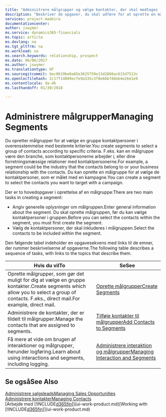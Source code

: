 ```yaml
---
title: "Administrere målgrupper og vælge kontakter, der skal medtages | Microsoft Docs"
description: "Beskriver de opgaver, du skal udføre for at oprette en målgruppe og vælge en gruppe kontaktpersoner ud fra bestemte kriterier, f.eks. kontaktpersoner i en bestemt branche, du vil målrette din henvendelse til."
services: project-madeira
documentationcenter: 
author: jswymer
ms.service: dynamics365-financials
ms.topic: article
ms.devlang: na
ms.tgt_pltfrm: na
ms.workload: na
ms.search.keywords: relationship, prospect
ms.date: 06/06/2017
ms.author: jswymer
ms.translationtype: HT
ms.sourcegitcommit: bec0619be0a65e3625759e13d2866ac615d7513c
ms.openlocfilehash: 2c17f14809ecfe9a335c3f8e6bb7ddeb4e26e1e9
ms.contentlocale: da-dk
ms.lasthandoff: 01/30/2018

---
```

# <a name="managing-segments"></a><span data-ttu-id="acde4-103">Administrere målgrupper</span><span class="sxs-lookup"><span data-stu-id="acde4-103">Managing Segments</span></span>
<span data-ttu-id="acde4-104">Du opretter målgrupper for at vælge en gruppe kontaktpersoner i overensstemmelse med bestemte kriterier.</span><span class="sxs-lookup"><span data-stu-id="acde4-104">You create segments to select a group of contacts according to specific criteria.</span></span> <span data-ttu-id="acde4-105">F.eks. kan en målgruppe være den branche, som kontaktpersonerne arbejder i, eller dine forretningsmæssige relationer med kontaktpersonerne.</span><span class="sxs-lookup"><span data-stu-id="acde4-105">For example, a segment could be the industry that the contacts belong to or your business relationship with the contacts.</span></span> <span data-ttu-id="acde4-106">Du kan oprette en målgruppe for at vælge de kontaktpersoner, som er målet med en kampagne.</span><span class="sxs-lookup"><span data-stu-id="acde4-106">You can create a segment to select the contacts you want to target with a campaign.</span></span>

<span data-ttu-id="acde4-107">Der er to hovedopgaver i oprettelse af en målgruppe:</span><span class="sxs-lookup"><span data-stu-id="acde4-107">There are two main tasks in creating a segment:</span></span>

* <span data-ttu-id="acde4-108">Angiv generelle oplysninger om målgruppen.</span><span class="sxs-lookup"><span data-stu-id="acde4-108">Enter general information about the segment.</span></span> <span data-ttu-id="acde4-109">Du skal oprette målgruppen, før du kan vælge kontaktpersoner i gruppen.</span><span class="sxs-lookup"><span data-stu-id="acde4-109">Before you can select the contacts within the segment, you must first create the segment.</span></span>
* <span data-ttu-id="acde4-110">Vælg de kontaktpersoner, der skal inkluderes i målgruppen.</span><span class="sxs-lookup"><span data-stu-id="acde4-110">Select the contacts to be included within the segment.</span></span>

<span data-ttu-id="acde4-111">Den følgende tabel indeholder en opgavesekvens med links til de emner, der rummer beskrivelserne af opgaverne.</span><span class="sxs-lookup"><span data-stu-id="acde4-111">The following table describes a sequence of tasks, with links to the topics that describe them.</span></span> 

| <span data-ttu-id="acde4-112">Hvis du vil</span><span class="sxs-lookup"><span data-stu-id="acde4-112">To</span></span> | <span data-ttu-id="acde4-113">Se</span><span class="sxs-lookup"><span data-stu-id="acde4-113">See</span></span> |
| --- | --- |
| <span data-ttu-id="acde4-114">Oprette målgrupper, som gør det muligt for dig at vælge en gruppe kontakter.</span><span class="sxs-lookup"><span data-stu-id="acde4-114">Create segments which allow you to select a group of contacts.</span></span> <span data-ttu-id="acde4-115">F.eks., direct mail.</span><span class="sxs-lookup"><span data-stu-id="acde4-115">For example, direct mail.</span></span> |[<span data-ttu-id="acde4-116">Oprette målgrupper</span><span class="sxs-lookup"><span data-stu-id="acde4-116">Create Segments</span></span>](marketing-how-create-segment.md) |
| <span data-ttu-id="acde4-117">Administrere de kontakter, der er tildelt til målgrupper.</span><span class="sxs-lookup"><span data-stu-id="acde4-117">Manage the contacts that are assigned to segments.</span></span> |[<span data-ttu-id="acde4-118">Tilføje kontakter til målgrupper</span><span class="sxs-lookup"><span data-stu-id="acde4-118">Add Contacts to Segments</span></span>](marketing-add-contact-segment.md) |
| <span data-ttu-id="acde4-119">Få mere at vide om brugen af interaktioner og målgrupper, herunder logføring.</span><span class="sxs-lookup"><span data-stu-id="acde4-119">Learn about using interactions and segments, including logging.</span></span> |[<span data-ttu-id="acde4-120">Administrere interaktion og målgrupper</span><span class="sxs-lookup"><span data-stu-id="acde4-120">Managing Interaction and Segments</span></span>](marketing-interaction-segments.md) |

## <a name="see-also"></a><span data-ttu-id="acde4-121">Se også</span><span class="sxs-lookup"><span data-stu-id="acde4-121">See Also</span></span>
[<span data-ttu-id="acde4-122">Administrere salgsleads</span><span class="sxs-lookup"><span data-stu-id="acde4-122">Managing Sales Opportunities</span></span>](marketing-manage-sales-opportunities.md)  
[<span data-ttu-id="acde4-123">Administrere kontakter</span><span class="sxs-lookup"><span data-stu-id="acde4-123">Managing Contacts</span></span>](marketing-contacts.md)  
<span data-ttu-id="acde4-124">[Arbejde med [!INCLUDE[d365fin](includes/d365fin_md.md)]](ui-work-product.md)</span><span class="sxs-lookup"><span data-stu-id="acde4-124">[Working with [!INCLUDE[d365fin](includes/d365fin_md.md)]](ui-work-product.md)</span></span>

